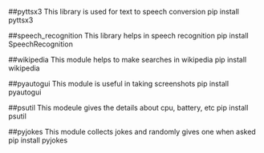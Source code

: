 ##pyttsx3
This library is used for text to speech conversion
pip install pyttsx3

##speech_recognition
This library helps in speech recognition
pip install SpeechRecognition

##wikipedia
This module helps to make searches in wikipedia
pip install wikipedia

##pyautogui
This module is useful in taking screenshots
pip install pyautogui

##psutil
This modeule gives the details about cpu, battery, etc
pip install psutil

##pyjokes
This module collects jokes and randomly gives one when asked
pip install pyjokes

